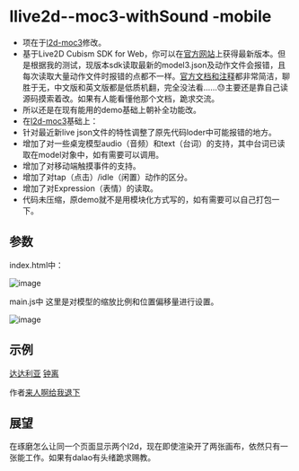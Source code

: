 # llive2d--moc3-withSound -mobile
- 项在于[l2d-moc3](https://github.com/LitStronger/live2d-moc3)修改。
- 基于Live2D Cubism SDK for Web，你可以在[官方网站](https://www.live2d.com/zh-CHS/download/cubism-sdk/)上获得最新版本。但是根据我的测试，现版本sdk读取最新的model3.json及动作文件会报错，且每次读取大量动作文件时报错的点都不一样。[官方文档和注释](https://docs.live2d.com/cubism-sdk-manual/warning-for-cubism4-web-r1-update/)都非常简洁，聊胜于无，中文版和英文版都是低质机翻，完全没法看……😓主要还是靠自己读源码摸索着改。如果有人能看懂他那个文档，跪求交流。
-  所以还是在现有能用的demo基础上朝补全功能改。
-  在[l2d-moc3](https://github.com/LitStronger/live2d-moc3)基础上：
-   针对最近新live json文件的特性调整了原先代码loder中可能报错的地方。
-   增加了对一些桌宠模型audio（音频）和text（台词）的支持，其中台词已读取在model对象中，如有需要可以调用。
-   增加了对移动端触摸事件的支持。
-   增加了对tap（点击）/idle（闲置）动作的区分。
-   增加了对Expression（表情）的读取。
- 代码未压缩，原demo就不是用模块化方式写的，如有需要可以自己打包一下。

## 参数

index.html中：

![image](https://user-images.githubusercontent.com/45536831/175789460-752fed84-832b-410c-a48a-05c84290bfb7.png)


main.js中
这里是对模型的缩放比例和位置偏移量进行设置。

![image](https://user-images.githubusercontent.com/45536831/175789500-2224e319-c21f-4350-923d-68b6a182287a.png)

## 示例
[达达利亚](https://gzszd.xyz//assets/l2d-4/Tartaglia.html)
[钟离](https://gzszd.xyz/assets/l2d-4/Zhongli.html)

作者[来人啊给我退下](https://space.bilibili.com/13975947)

## 展望
在琢磨怎么让同一个页面显示两个l2d，现在即使渲染开了两张画布，依然只有一张能工作。如果有dalao有头绪跪求赐教。
